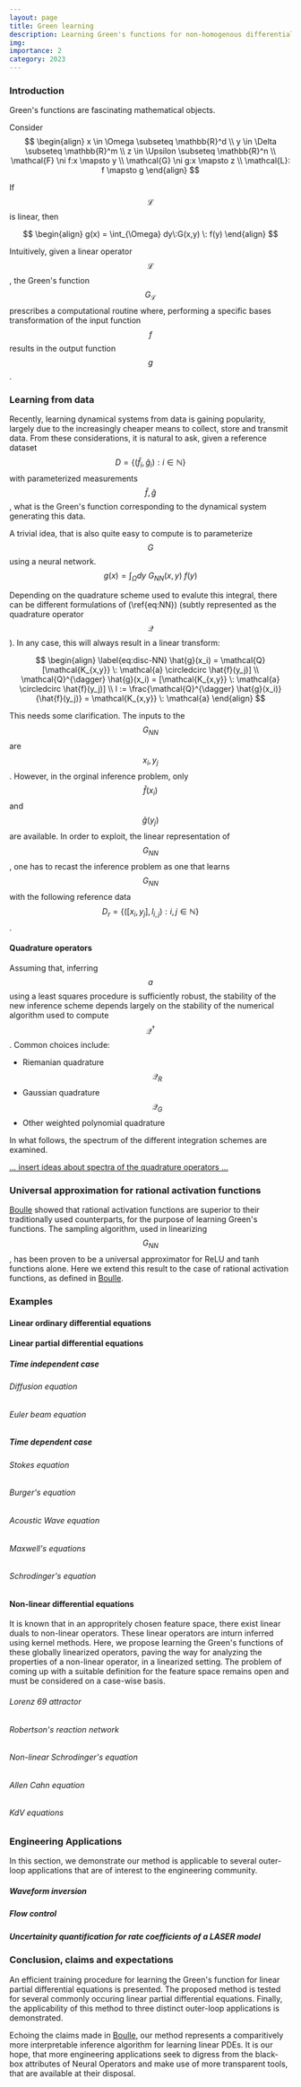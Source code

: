 ```yaml
---
layout: page
title: Green learning
description: Learning Green's functions for non-homogenous differential equations.
img: 
importance: 2
category: 2023
---
```


### Introduction

Green's functions are fascinating mathematical objects. 

Consider
$$
\begin{align}
    x \in \Omega \subseteq \mathbb{R}^d \\ 
    y \in \Delta \subseteq \mathbb{R}^m \\ 
    z \in \Upsilon \subseteq \mathbb{R}^n \\ 
    \mathcal{F} \ni f:x \mapsto y \\
    \mathcal{G} \ni g:x \mapsto z \\
    \mathcal{L}: f \mapsto g
\end{align}
$$ 

If $$\mathcal{L}$$ is linear, then

$$
\begin{align}
    g(x) = \int_{\Omega} dy\:G(x,y) \: f(y)
\end{align}
$$

Intuitively, given a linear operator $$\mathcal{L}$$, the Green's function $$G_{\mathcal{L}}$$ prescribes a computational routine where, performing a specific bases transformation of the input function $$f$$ results in the output function $$g$$.

### Learning from data

Recently, learning dynamical systems from data is gaining popularity, largely due to the increasingly cheaper means to collect, store and transmit data. From these considerations, it is natural to ask, given a reference dataset $$D=\{(\hat{f}_i,\hat{g}_i): i \in \mathbb{N}\}$$ with parameterized measurements $$\hat{f}, \hat{g}$$, what is the Green's function corresponding to the dynamical system generating this data.

A trivial idea, that is also quite easy to compute is to parameterize $$G$$ using a neural network.
$$
\begin{equation}
    \label{eq:NN}
   g(x) = \int_{\Omega} dy\:G_{NN}(x,y) \: f(y) 
\end{equation}
$$

Depending on the quadrature scheme used to evalute this integral, there can be different formulations of (\ref{eq:NN}) (subtly represented as the quadrature operator $$\mathcal{Q}$$). In any case, this will always result in a linear transform:

$$
\begin{align}
    \label{eq:disc-NN}
    \hat{g}(x_i) = \mathcal{Q} [\mathcal{K_{x,y}} \: \mathcal{a} \circledcirc \hat{f}(y_j)] \\ 
    \mathcal{Q}^{\dagger} \hat{g}(x_i) =  [\mathcal{K_{x,y}} \: \mathcal{a} \circledcirc \hat{f}(y_j)] \\
    l := \frac{\mathcal{Q}^{\dagger} \hat{g}(x_i)}{\hat{f}(y_j)} = \mathcal{K_{x,y}} \: \mathcal{a}
\end{align}
$$

This needs some clarification. The inputs to the $$G_{NN}$$ are $$x_i, y_j$$. However, in the orginal inference problem, only $$\hat{f}(x_i)$$ and $$\hat{g}(y_j)$$ are available. In order to exploit, the linear representation of $$G_{NN}$$, one has to recast the inference problem as one that learns $$G_{NN}$$ with the following reference data $$D_r = \{([x_i, y_j],l_{i,j}) : i,j \in \mathbb{N}\}$$.


#### Quadrature operators
Assuming that, inferring $$a$$ using a least squares procedure is sufficiently robust, the stability of the new inference scheme depends largely on the stability of the numerical algorithm used to compute $$\mathcal{Q}^{\dagger}$$. Common choices include:

- Riemanian quadrature $$\mathcal{Q}_{R}$$
- Gaussian quadrature $$\mathcal{Q}_{G}$$
- Other weighted polynomial quadrature 

In what follows, the spectrum of the different integration schemes are examined.

[... insert ideas about spectra of the quadrature operators ... ]()


### Universal approximation for rational activation functions
[Boulle]() showed that rational activation functions are superior to their traditionally used counterparts, for the purpose of learning Green's functions. The sampling algorithm, used in linearizing $$G_{NN}$$, has been proven to be a universal approximator for ReLU and tanh functions alone. Here we extend this result to the case of rational activation functions, as defined in [Boulle]().


### Examples

#### Linear ordinary differential equations


#### Linear partial differential equations

##### Time independent case

###### Diffusion equation

###### Euler beam equation

##### Time dependent case

###### Stokes equation

###### Burger's equation

###### Acoustic Wave equation

###### Maxwell's equations

###### Schrodinger's equation

#### Non-linear differential equations
It is known that in an appropritely chosen feature space, there exist linear duals to non-linear operators. These linear operators are inturn inferred using kernel methods. Here, we propose learning the Green's functions of these globally linearized operators, paving the way for analyzing the properties of a non-linear operator, in a linearized setting. The problem of coming up with a suitable definition for the feature space remains open and must be considered on a case-wise basis.

###### Lorenz 69 attractor

###### Robertson's reaction network

###### Non-linear Schrodinger's equation

###### Allen Cahn equation

###### KdV equations

### Engineering Applications
In this section, we demonstrate our method is applicable to several outer-loop applications that are of interest to the engineering community.

##### Waveform inversion

##### Flow control

##### Uncertainity quantification for rate coefficients of a LASER model


### Conclusion, claims and expectations
An efficient training procedure for learning the Green's function for linear partial differential equations is presented. The proposed method is tested for several commonly occuring linear partial differential equations. Finally, the applicability of this method to three distinct outer-loop applications is demonstrated.

Echoing the claims made in [Boulle](), our method represents a comparitively more interpretable inference algorithm for learning linear PDEs. It is our hope, that more engineering applications seek to digress from the black-box attributes of Neural Operators and make use of more transparent tools, that are available at their disposal.